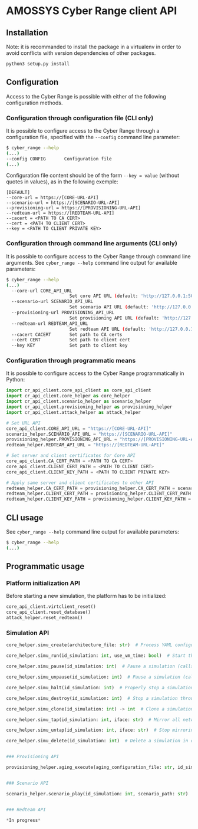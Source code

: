 # AMOSSYS Cyber Range client API

## Installation

Note: it is recommanded to install the package in a virtualenv in order to avoid conflicts with version dependencies of other packages.

```sh
python3 setup.py install
```

## Configuration

Access to the Cyber Range is possible with either of the following configuration methods.

### Configuration through configuration file (CLI only)

It is possible to configure access to the Cyber Range through a configuration file, specified with the `--config` command line parameter:

```sh
$ cyber_range --help
(...)
--config CONFIG       Configuration file
(...)
```

Configuration file content should be of the form `--key = value` (without quotes in values), as in the following exemple:

```
[DEFAULT]
--core-url = https://[CORE-URL-API]
--scenario-url = https://[SCENARIO-URL-API]
--provisioning-url = https://[PROVISIONING-URL-API]
--redteam-url = https://[REDTEAM-URL-API]
--cacert = <PATH TO CA CERT>
--cert = <PATH TO CLIENT CERT>
--key = <PATH TO CLIENT PRIVATE KEY>
```

### Configuration through command line arguments (CLI only)

It is possible to configure access to the Cyber Range through command line arguments. See `cyber_range --help` command line output for available parameters:

```sh
$ cyber_range --help
(...)
  --core-url CORE_API_URL
                        Set core API URL (default: 'http://127.0.0.1:5000')
  --scenario-url SCENARIO_API_URL
                        Set scenario API URL (default: 'http://127.0.0.1:5002')
  --provisioning-url PROVISIONING_API_URL
                        Set provisioning API URL (default: 'http://127.0.0.1:5003')
  --redteam-url REDTEAM_API_URL
                        Set redteam API URL (default: 'http://127.0.0.1:5004')
  --cacert CACERT       Set path to CA certs
  --cert CERT           Set path to client cert
  --key KEY             Set path to client key
```

### Configuration through programmatic means

It is possible to configure access to the Cyber Range programmatically in Python:

```python
import cr_api_client.core_api_client as core_api_client
import cr_api_client.core_helper as core_helper
import cr_api_client.scenario_helper as scenario_helper
import cr_api_client.provisioning_helper as provisioning_helper
import cr_api_client.attack_helper as attack_helper

# Set URL API
core_api_client.CORE_API_URL = "https://[CORE-URL-API]"
scenario_helper.SCENARIO_API_URL = "https://[SCENARIO-URL-API]"
provisioning_helper.PROVISIONING_API_URL = "https://[PROVISIONING-URL-API]"
redteam_helper.REDTEAM_API_URL = "https://[REDTEAM-URL-API]"

# Set server and client certificates for Core API
core_api_client.CA_CERT_PATH = <PATH TO CA CERT>
core_api_client.CLIENT_CERT_PATH = <PATH TO CLIENT CERT>
core_api_client.CLIENT_KEY_PATH = <PATH TO CLIENT PRIVATE KEY>

# Apply same server and client certificates to other API
redteam_helper.CA_CERT_PATH = provisioning_helper.CA_CERT_PATH = scenario_helper.CA_CERT_PATH = core_api_client.CA_CERT_PATH
redteam_helper.CLIENT_CERT_PATH = provisioning_helper.CLIENT_CERT_PATH = scenario_helper.CLIENT_CERT_PATH = core_api_client.CLIENT_CERT_PATH
redteam_helper.CLIENT_KEY_PATH = provisioning_helper.CLIENT_KEY_PATH = scenario_helper.CLIENT_KEY_PATH = core_api_client.CLIENT_KEY_PATH
```

## CLI usage

See `cyber_range --help` command line output for available parameters:

```sh
$ cyber_range --help
(...)
```

## Programmatic usage

### Platform initialization API

Before starting a new simulation, the platform has to be initialized:

```python
core_api_client.virtclient_reset()
core_api_client.reset_database()
attack_helper.reset_redteam()
```

### Simulation API

```python
core_helper.simu_create(architecture_file: str)  # Process YAML configuration file and request core API to create a new simulation

core_helper.simu_run(id_simulation: int, use_vm_time: bool)  # Start the simulation, with current time (by default) or time where the VM was created (use_vm_time=True)

core_helper.simu_pause(id_simulation: int)  # Pause a simulation (calls libvirt suspend API)

core_helper.simu_unpause(id_simulation: int)  # Pause a simulation (calls libvirt suspend API)

core_helper.simu_halt(id_simulation: int)  # Properly stop a simulation, by sending a shutdown signal to the operating systems

core_helper.simu_destroy(id_simulation: int)  # Stop a simulation through a hard reset

core_helper.simu_clone(id_simulation: int) -> int  # Clone a simulation and create a new simulation, and return the new ID

core_helper.simu_tap(id_simulation: int, iface: str)  # Mirror all network traffic through a local network interface

core_helper.simu_untap(id_simulation: int, iface: str)  # Stop mirroring all network traffic

core_helper.simu_delete(id_simulation: int)  # Delete a simulation in database


### Provisioning API

provisioning_helper.aging_execute(aging_configuration_file: str, id_simulation: int)  # Apply provisioning configuration defined in YAML file on simulation defined in argument ID


### Scenario API

scenario_helper.scenario_play(id_simulation: int, scenario_path: str)  # Play scenario defined in specific path on simulation defined in argument ID


### Redteam API

*In progress*
